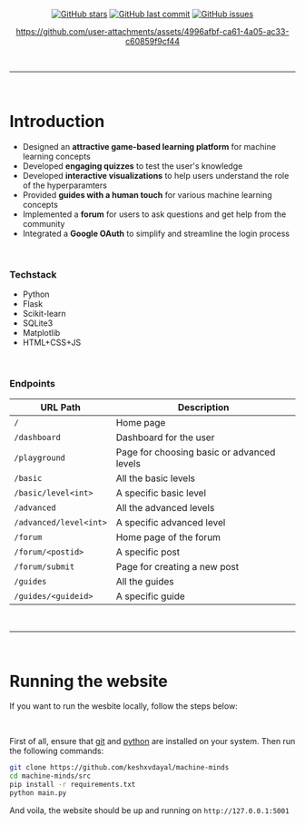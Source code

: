 <div align="center">

<!-- https://coolors.co/gradient-palette/f72585-066da5?number=3 -->

[![GitHub stars](https://img.shields.io/github/stars/keshxvdayal/machine-minds?color=F72585&labelColor=302D41&style=for-the-badge)](https://github.com/keshxvdayal/machine-minds)
[![GitHub last commit](https://img.shields.io/github/last-commit/keshxvdayal/machine-minds?color=7F4995&labelColor=302D41&style=for-the-badge)](https://github.com/keshxvdayal/machine-minds)
[![GitHub issues](https://img.shields.io/github/issues/keshxvdayal/machine-minds?color=066DA5&labelColor=302D41&style=for-the-badge)](https://github.com/keshxvdayal/machine-minds)




https://github.com/user-attachments/assets/4996afbf-ca61-4a05-ac33-c60859f9cf44

<!-- https://github.com/keshxvdayal/machine-minds/raw/main/assets/recording.mp4 -->
<!-- https://user-images.githubusercontent.com/79649185/182558272-255becc8-1dcc-45b5-99ef-22e0596cf490.mp4 -->

</div>




<br><hr><br>



# Introduction
- Designed an **attractive game-based learning platform** for machine learning concepts
- Developed **engaging quizzes** to test the user's knowledge
- Developed **interactive visualizations** to help users understand the role of the hyperparamters
- Provided **guides with a human touch** for various machine learning concepts
- Implemented a **forum** for users to ask questions and get help from the community
- Integrated a **Google OAuth** to simplify and streamline the login process

<br>

### Techstack
- Python
- Flask
- Scikit-learn
- SQLite3
- Matplotlib
- HTML+CSS+JS

<br>

### Endpoints
| URL Path                 | Description                        |
|--------------------------|------------------------------------|
| `/`                      | Home page                          |
| `/dashboard`             | Dashboard for the user             |
| `/playground`            | Page for choosing basic or advanced levels |
| `/basic`                 | All the basic levels               |
| `/basic/level<int>`      | A specific basic level             |
| `/advanced`              | All the advanced levels            |
| `/advanced/level<int>`   | A specific advanced level          |
| `/forum`                 | Home page of the forum             |
| `/forum/<postid>`        | A specific post                    |
| `/forum/submit`          | Page for creating a new post       |
| `/guides`                | All the guides                     |
| `/guides/<guideid>`      | A specific guide                   |




<br><hr><br>



# Running the website

If you want to run the wesbite locally, follow the steps below:

<br>

First of all, ensure that [git](https://git-scm.com/downloads) and [python](https://www.python.org/downloads/) are installed on your system. Then run the following commands:

```bash
git clone https://github.com/keshxvdayal/machine-minds
cd machine-minds/src
pip install -r requirements.txt
python main.py
```

And voila, the website should be up and running on `http://127.0.0.1:5001`

